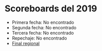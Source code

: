 # Scoreboards del 2019

- Primera fecha: No encontrado
- Segunda fecha: No encontrado
- Tercera fecha: No encontrado
- Repechaje: No encontrado
- [Final regional](regional)
